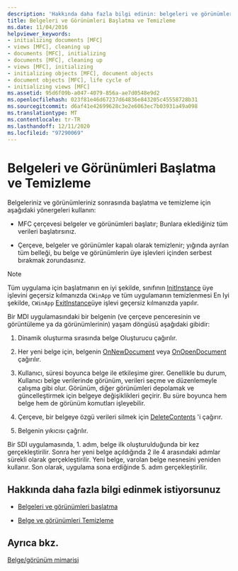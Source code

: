 ```yaml
---
description: 'Hakkında daha fazla bilgi edinin: belgeleri ve görünümleri başlatma ve Temizleme'
title: Belgeleri ve Görünümleri Başlatma ve Temizleme
ms.date: 11/04/2016
helpviewer_keywords:
- initializing documents [MFC]
- views [MFC], cleaning up
- documents [MFC], initializing
- documents [MFC], cleaning up
- views [MFC], initializing
- initializing objects [MFC], document objects
- document objects [MFC], life cycle of
- initializing views [MFC]
ms.assetid: 95d6f09b-a047-4079-856a-ae7d0548e9d2
ms.openlocfilehash: 023f81e46d67237d64836e843205c45558728b31
ms.sourcegitcommit: d6af41e42699628c3e2e6063ec7b03931a49a098
ms.translationtype: MT
ms.contentlocale: tr-TR
ms.lasthandoff: 12/11/2020
ms.locfileid: "97290069"
---
```

# <a name="initializing-and-cleaning-up-documents-and-views"></a>Belgeleri ve Görünümleri Başlatma ve Temizleme

Belgeleriniz ve görünümleriniz sonrasında başlatma ve temizleme için aşağıdaki yönergeleri kullanın:

- MFC çerçevesi belgeler ve görünümleri başlatır; Bunlara eklediğiniz tüm verileri başlatırsınız.

- Çerçeve, belgeler ve görünümler kapalı olarak temizlenir; yığında ayrılan tüm belleği, bu belge ve görünümlerin üye işlevleri içinden serbest bırakmak zorundasınız.

> [!NOTE]
> Tüm uygulama için başlatmanın en iyi şekilde, sınıfının [InitInstance](reference/cwinapp-class.md#initinstance) üye işlevini geçersiz kılmanızda `CWinApp` ve tüm uygulamanın temizlenmesi En Iyi şekilde, `CWinApp` [ExitInstance](reference/cwinapp-class.md#exitinstance)üye işlevi geçersiz kılmanızda yapılır.

Bir MDI uygulamasındaki bir belgenin (ve çerçeve penceresinin ve görüntüleme ya da görünümlerinin) yaşam döngüsü aşağıdaki gibidir:

1. Dinamik oluşturma sırasında belge Oluşturucu çağırılır.

1. Her yeni belge için, belgenin [OnNewDocument](reference/cdocument-class.md#onnewdocument) veya [OnOpenDocument](reference/cdocument-class.md#onopendocument) çağırılır.

1. Kullanıcı, süresi boyunca belge ile etkileşime girer. Genellikle bu durum, Kullanıcı belge verilerinde görünüm, verileri seçme ve düzenlemeyle çalışma gibi olur. Görünüm, diğer görünümleri depolamak ve güncelleştirmek için belgeye değişiklikleri geçirir. Bu süre boyunca hem belge hem de görünüm komutları işleyebilir.

1. Çerçeve, bir belgeye özgü verileri silmek için [DeleteContents](reference/cdocument-class.md#deletecontents) 'i çağırır.

1. Belgenin yıkıcısı çağrılır.

Bir SDI uygulamasında, 1. adım, belge ilk oluşturulduğunda bir kez gerçekleştirilir. Sonra her yeni belge açıldığında 2 ile 4 arasındaki adımlar sürekli olarak gerçekleştirilir. Yeni belge, varolan belge nesnesini yeniden kullanır. Son olarak, uygulama sona erdiğinde 5. adım gerçekleştirilir.

## <a name="what-do-you-want-to-know-more-about"></a>Hakkında daha fazla bilgi edinmek istiyorsunuz

- [Belgeleri ve görünümleri başlatma](initializing-documents-and-views.md)

- [Belge ve görünümleri Temizleme](cleaning-up-documents-and-views.md)

## <a name="see-also"></a>Ayrıca bkz.

[Belge/görünüm mimarisi](document-view-architecture.md)
